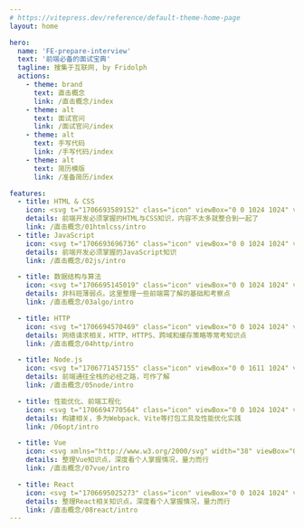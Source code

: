 ```yaml
---
# https://vitepress.dev/reference/default-theme-home-page
layout: home

hero:
  name: 'FE-prepare-interview'
  text: '前端必备的面试宝典'
  tagline: 搜集于互联网, by Fridolph
  actions:
    - theme: brand
      text: 直击概念
      link: /直击概念/index
    - theme: alt
      text: 面试官问
      link: /面试官问/index
    - theme: alt
      text: 手写代码
      link: /手写代码/index
    - theme: alt
      text: 简历模版
      link: /准备简历/index

features:  
  - title: HTML & CSS
    icon: <svg t="1706693589152" class="icon" viewBox="0 0 1024 1024" version="1.1" xmlns="http://www.w3.org/2000/svg" p-id="4248" width="200" height="200"><path d="M89.088 59.392l62.464 803.84c1.024 12.288 9.216 22.528 20.48 25.6L502.784 993.28c6.144 2.048 12.288 2.048 18.432 0l330.752-104.448c11.264-4.096 19.456-14.336 20.48-25.6l62.464-803.84c1.024-17.408-12.288-31.744-29.696-31.744H118.784c-17.408 0-31.744 14.336-29.696 31.744z" fill="#FC490B" p-id="4249"></path><path d="M774.144 309.248h-409.6l12.288 113.664h388.096l-25.6 325.632-227.328 71.68-227.328-71.68-13.312-169.984h118.784v82.944l124.928 33.792 123.904-33.792 10.24-132.096H267.264L241.664 204.8h540.672z" fill="#FFFFFF" p-id="4250"></path></svg>
    details: 前端开发必须掌握的HTML与CSS知识，内容不太多就整合到一起了
    link: /直击概念/01htmlcss/intro
  - title: JavaScript
    icon: <svg t="1706693696736" class="icon" viewBox="0 0 1024 1024" version="1.1" xmlns="http://www.w3.org/2000/svg" p-id="6236" width="200" height="200"><path d="M0 0h1024v1024H0V0z m940.117 779.776c-7.466-46.72-37.888-85.973-128.128-122.581-31.402-14.72-66.304-24.96-76.672-48.64-3.882-14.08-4.48-21.76-1.962-30.08 6.4-27.563 39.04-35.84 64.64-28.16 16.64 5.12 32 17.92 41.642 38.4 44.118-28.843 44.118-28.843 74.88-48-11.52-17.92-17.237-25.643-25.002-33.28-26.88-30.08-62.678-45.44-120.918-44.118l-30.08 3.798c-28.842 7.04-56.32 22.4-72.96 42.88-48.64 55.082-34.602 151.082 24.278 190.762 58.24 43.52 143.402 53.078 154.282 94.08 10.24 49.92-37.12 65.92-83.882 60.16-34.603-7.68-53.76-25.002-74.88-57.002l-78.08 44.842c8.96 20.48 19.2 29.398 34.56 47.318 74.24 74.922 259.84 71.082 293.162-42.838 1.238-3.84 10.24-30.08 3.158-70.4l1.962 2.859z m-383.274-309.12h-95.915c0 82.688-0.384 164.864-0.384 247.68 0 52.565 2.688 100.821-5.888 115.67-14.08 29.397-50.347 25.642-66.816 20.48-16.896-8.363-25.472-19.883-35.413-36.48-2.688-4.48-4.694-8.363-5.419-8.363l-77.867 48c13.014 26.88 32 50.005 56.491 64.725 36.48 21.76 85.504 28.8 136.832 17.28 33.408-9.643 62.208-29.483 77.27-60.203 21.76-39.68 17.151-88.32 16.938-142.762 0.512-87.638 0-175.318 0-263.638l0.17-2.389z" fill="#EA9518" p-id="6237"></path></svg>
    details: 前端开发必须掌握的JavaScript知识
    link: /直击概念/02js/intro

  - title: 数据结构与算法
    icon: <svg t="1706695145019" class="icon" viewBox="0 0 1024 1024" version="1.1" xmlns="http://www.w3.org/2000/svg" p-id="24845" width="200" height="200"><path d="M930.814744 0.001536H93.185256A92.671722 92.671722 0 0 0 0.001536 93.185256v185.855443h1023.996928V93.185256A92.671722 92.671722 0 0 0 930.814744 0.001536zM186.368977 186.368977A47.103859 47.103859 0 0 1 153.601075 106.497217a46.59186 46.59186 0 1 1 33.2799 79.87176z m185.855442 0a46.59186 46.59186 0 0 1-32.767901-79.87176 46.59186 46.59186 0 1 1 32.767901 79.87176z m186.367441 0a46.59186 46.59186 0 0 1-32.767901-79.87176 46.59186 46.59186 0 1 1 32.767901 79.87176zM0.001536 372.224419v558.590325A92.671722 92.671722 0 0 0 93.185256 1023.998464h837.629488A92.671722 92.671722 0 0 0 1023.998464 930.814744V372.224419z m263.16721 336.89499l89.087733 79.359762a29.695911 29.695911 0 0 1-19.96794 51.199846 29.183912 29.183912 0 0 1-19.96794-7.167979l-139.775581-123.391629a14.847955 14.847955 0 0 1 0-22.015934l147.967556-131.583606a30.719908 30.719908 0 0 1 42.495873 2.559993 30.207909 30.207909 0 0 1 0 42.495872l-97.279708 86.527741a14.847955 14.847955 0 0 0-2.559993 22.015934z m248.831254 174.079477a29.695911 29.695911 0 0 1-29.695911 25.087925h-5.119985a30.719908 30.719908 0 0 1-25.087924-34.815895L512 512a29.183912 29.183912 0 0 1 34.303897-24.575926 30.207909 30.207909 0 0 1 25.087925 34.303897z m339.96698-174.079477l-147.967556 131.583605a29.695911 29.695911 0 0 1-19.96794 7.679977 30.207909 30.207909 0 0 1-19.96794-51.199847l97.279708-86.52774a14.847955 14.847955 0 0 0 0-22.015934l-89.087733-79.359762a29.695911 29.695911 0 1 1 39.423882-46.079862l139.775581 123.903629a14.847955 14.847955 0 0 1 0 22.015934z" fill="#2c2c2c" p-id="24846"></path></svg>
    details: 非科班薄弱点。这里整理一些前端需了解的基础和考察点
    link: /直击概念/03algo/intro

  - title: HTTP
    icon: <svg t="1706694570469" class="icon" viewBox="0 0 1024 1024" version="1.1" xmlns="http://www.w3.org/2000/svg" p-id="15957" width="200" height="200"><path d="M985.68448 320.093H511.61748c-105.937-0.116-191.93 85.597-192.023 191.442a191.674 191.674 0 0 0 24.483 93.882L107.04548 199.145C279.68248-24.064 600.79948-65.21 824.24148 107.264a510.79 510.79 0 0 1 161.443 212.83z m0 0" fill="#F44336" p-id="15958"></path><path d="M1023.19948 511.72c-0.232 282.136-229.143 510.79-511.58 511.023a455.82 455.82 0 0 1-63.954-4.259l230.214-410.95a192 192 0 0 0-70.33-261.91 190.208 190.208 0 0 0-95.488-25.554H985.70748a503.901 503.901 0 0 1 37.492 191.65z m0 0" fill="#FFC107" p-id="15959"></path><path d="M677.87948 607.535l-230.214 410.95h-0.419C167.11248 983.132-31.31052 727.621 4.08648 447.766a510.37 510.37 0 0 1 102.96-248.622L344.07748 605.417l1.28 2.14c52.852 91.742 170.147 123.276 261.958 70.47a191.628 191.628 0 0 0 70.563-70.492z m0 0" fill="#4CAF50" p-id="15960"></path><path d="M677.87948 607.535c-52.853 91.74-170.147 123.275-261.958 70.47a191.907 191.907 0 0 1-70.563-70.47l-1.28-2.142a191.535 191.535 0 0 1 73.565-260.864 191.767 191.767 0 0 1 93.975-24.46h0.42a190.138 190.138 0 0 1 95.487 25.554 192 192 0 0 1 70.354 261.912z m0 0" fill="#2196F3" p-id="15961"></path><path d="M510.89748 724.643a211.48 211.48 0 0 1-105.844-28.37 213.876 213.876 0 0 1-78.15-78.103c-58.857-101.841-23.925-232.075 78.01-290.862a213.295 213.295 0 0 1 106.705-28.533c117.714-0.093 213.225 95.162 213.318 212.76a212.876 212.876 0 0 1-28.555 106.635A214.342 214.342 0 0 1 510.89748 724.643z m1.117-383.255a170.403 170.403 0 0 0-85.737 318.045 170.752 170.752 0 0 0 233.1-62.51 170.263 170.263 0 0 0-62.418-232.705 170.752 170.752 0 0 0-84.922-22.83h-0.023z m0 0" fill="#FAFAFA" p-id="15962"></path></svg>
    details: 网络请求相关，HTTP、HTTPS、跨域和缓存策略等常考知识点
    link: /直击概念/04http/intro

  - title: Node.js
    icon: <svg t="1706771457155" class="icon" viewBox="0 0 1611 1024" version="1.1" xmlns="http://www.w3.org/2000/svg" p-id="10252" width="200" height="200"><path d="M1107.167513 0c-8.316751 0-15.593909 7.277157-15.593909 15.593909V301.482234l-64.454822-37.425381a23.598782 23.598782 0 0 0-25.989848 0l-155.939086 90.44467c-8.316751 4.158376-13.514721 13.514721-13.514721 22.871066v181.928934c0 9.356345 5.19797 17.673096 13.514721 22.871066l155.939086 90.44467c8.316751 5.19797 18.71269 5.19797 25.989848 0l155.939086-90.44467c8.316751-4.158376 13.514721-13.514721 13.514721-22.871066V64.454822c0-9.356345-5.19797-17.673096-12.475127-22.871066l-69.652792-39.504568S1109.246701 0 1107.167513 0z m-509.401016 259.898477s-9.356345 1.039594-13.51472 3.118782l-155.939087 90.44467c-8.316751 4.158376-13.514721 13.514721-13.51472 22.871066v181.928934c0 9.356345 5.19797 17.673096 13.51472 22.871066l155.939087 90.44467c8.316751 5.19797 18.71269 5.19797 25.989847 0l155.939087-90.44467c8.316751-4.158376 13.514721-13.514721 13.51472-22.871066V376.332995a27.029442 27.029442 0 0 0-13.51472-22.871066l-155.939087-90.44467s-8.316751-3.118782-13.51472-3.118782z m831.675127 0s-9.356345 1.039594-13.51472 3.118782l-155.939087 90.44467c-8.316751 4.158376-13.514721 13.514721-13.514721 22.871066v181.928934c0 9.356345 5.19797 17.673096 13.514721 22.871066l150.741117 91.484264c8.316751 5.19797 18.71269 5.19797 27.029442 0l73.811167-42.62335c5.19797-3.118782 7.277157-10.395939 4.158376-15.593909 0-2.079188-2.079188-3.118782-4.158376-4.158376l-161.137056-94.603045v-93.563452l77.969543-45.742132 77.969544 45.742132v64.454822c0 8.316751 7.277157 10.395939 12.475127 7.277158 25.989848-15.593909 53.019289-30.148223 79.009137-45.742132 8.316751-4.158376 12.475127-13.514721 12.475126-22.871066v-48.860914a27.029442 27.029442 0 0 0-13.51472-22.871066l-155.939087-90.44467s-8.316751-3.118782-13.51472-3.118782z m-1247.51269 0s-9.356345 1.039594-13.514721 3.118782l-154.899492 91.484264a27.029442 27.029442 0 0 0-13.514721 22.871066v231.829441c0 11.435533 12.475127 18.71269 21.831472 12.475127l68.613198-40.544162c8.316751-4.158376 12.475127-13.514721 12.475127-22.871066V421.035533l77.969543-45.742132 77.969543 45.742132v137.226396c0 9.356345 5.19797 17.673096 12.475127 22.871066l68.613198 40.544162c7.277157 4.158376 15.593909 2.079188 19.752284-5.197969 1.039594-2.079188 2.079188-5.19797 2.079188-7.277158V377.372589a27.029442 27.029442 0 0 0-13.514721-22.871066l-155.939086-90.44467s-8.316751-3.118782-13.514721-3.118782z m831.675127 116.434518l77.969543 45.742132v92.523858l-77.969543 45.742132L935.634518 514.598985v-92.523858l77.969543-45.742132z m415.837563 39.504568l-44.702538 25.989848v51.979696l44.702538 25.989847 44.702538-25.989847v-51.979696L1429.441624 415.837563zM800.48731 623.756345c-5.19797 0-10.395939 1.039594-15.593909 4.158376l-146.582741 84.207106c-9.356345 5.19797-15.593909 15.593909-15.593909 27.029442v168.414213c0 10.395939 6.237563 20.791878 15.593909 27.029442l38.464975 21.831472c18.71269 9.356345 24.950254 9.356345 33.267005 9.356345 27.029442 0 43.662944-16.633503 43.662944-45.742132v-166.335025s-2.079188-4.158376-4.158376-4.158376h-18.71269s-4.158376 2.079188-4.158376 4.158376v166.335025c0 12.475127-13.514721 25.989848-35.346193 14.554315l-40.544162-22.871066s-2.079188-2.079188-2.079188-4.158376V739.151269s0-3.118782 2.079188-4.158376l146.582741-84.207106h4.158376l146.582741 84.207106s2.079188 2.079188 2.079187 4.158376v168.414213s0 3.118782-2.079187 4.158376l-146.582741 84.207106h-4.158376l-37.425381-21.831472h-3.118782c-7.277157 4.158376-14.554315 7.277157-21.831472 10.395939-2.079188 0-6.237563 2.079188 1.039594 6.237564l48.860914 29.108629s10.395939 4.158376 15.593909 4.158376c5.19797 0 10.395939-1.039594 15.593908-4.158376L962.663959 935.634518c9.356345-5.19797 15.593909-15.593909 15.593909-27.029442V740.190863c0-11.435533-6.237563-20.791878-15.593909-27.029442l-146.582741-84.207106s-10.395939-4.158376-15.593908-4.158376z m227.671066 77.969543c-15.593909 0-28.069036 12.475127-28.069036 28.069036s12.475127 28.069036 28.069036 28.069035 28.069036-12.475127 28.069035-28.069035-12.475127-28.069036-28.069035-28.069036z m0 4.158376c13.514721 0 23.91066 10.395939 23.91066 23.91066s-10.395939 23.91066-23.91066 23.91066-23.91066-10.395939-23.91066-23.91066 10.395939-23.91066 23.91066-23.91066z m-10.395939 7.277157v31.187818h6.237563v-12.475127h5.19797s3.118782 0 3.118781 3.118781c0 0 0 8.316751 1.039594 10.395939H1039.593909s-1.039594-5.19797-1.039594-8.316751c0-4.158376 0-7.277157-5.19797-7.277157 2.079188 0 6.237563-2.079188 6.237564-7.277158 0-8.316751-7.277157-8.316751-11.435533-8.316751h-10.395939z m6.237563 5.19797h5.19797s4.158376 0 4.158375 4.158375c0 2.079188 0 5.19797-5.197969 4.158376h-5.19797V717.319797z m-184.008122 25.989848c-41.583756 0-66.53401 17.673096-66.53401 46.781725 0 32.227411 24.950254 40.544162 64.454822 44.702539 47.82132 5.19797 51.979695 11.435533 51.979696 20.791878 0 16.633503-13.514721 22.871066-43.662944 22.871066-38.464975 0-46.781726-9.356345-49.900508-29.10863 0-2.079188-2.079188-3.118782-4.158376-3.118781h-18.71269s-4.158376 2.079188-4.158376 4.158375c0 24.950254 13.514721 54.058883 76.92995 54.058883 46.781726 0 73.811168-18.71269 73.811167-49.900507s-20.791878-40.544162-66.53401-45.742132c-45.742132-6.237563-49.900508-9.356345-49.900508-19.752284 0-9.356345 4.158376-20.791878 37.425381-20.791879 30.148223 0 41.583756 6.237563 45.742132 27.029442 0 2.079188 2.079188 3.118782 4.158376 3.118782h18.71269s2.079188 0 3.118782-1.039594c0 0 1.039594-2.079188 1.039594-3.118782-3.118782-35.346193-25.989848-50.940102-72.771574-50.940101z" p-id="10253" fill="#14831c"></path></svg>
    details: 前端通往全栈的必经之路，可作了解
    link: /直击概念/05node/intro

  - title: 性能优化、前端工程化
    icon: <svg t="1706694770564" class="icon" viewBox="0 0 1024 1024" version="1.1" xmlns="http://www.w3.org/2000/svg" p-id="17934" width="200" height="200"><path d="M882.23288889 749.45422222L526.90488889 950.38577778V793.94133333l221.41155556-121.856 133.91644444 77.36888889z m24.34844444-22.07288889V307.08622222l-129.93422222 75.09333333v270.22222223l129.93422222 74.97955555z m-766.17955555 22.07288889l355.328 201.04533333V793.94133333L274.20444445 672.08533333l-133.80266667 77.36888889zM116.05333333 727.38133333V307.08622222l129.93422222 75.09333333v270.22222223L116.05333333 727.38133333z m15.24622222-447.60177778l364.43022223-206.16533333v151.32444445L262.144 353.39377778l-1.82044445 1.024c0 0.11377778-129.024-74.63822222-129.024-74.63822223z m760.03555556 0L526.90488889 73.728v151.32444445l233.472 128.34133333 1.82044444 1.024 129.13777778-74.63822223z" fill="#8ED6FB" p-id="17935"></path><path d="M495.72977778 758.21511111l-218.45333333-120.14933333V400.15644445l218.45333333 126.17955555v231.87911111z m31.17511111 0l218.45333333-120.03555556V400.15644445l-218.45333333 126.17955555v231.87911111zM291.95377778 372.62222222l219.24977777-120.49066667L730.45333333 372.62222222 511.31733333 499.25688889 291.95377778 372.62222222z" fill="#1C78C0" p-id="17936"></path></svg>
    details: 构建相关，多为Webpack、Vite等打包工具及性能优化实践
    link: /06opt/intro

  - title: Vue
    icon: <svg xmlns="http://www.w3.org/2000/svg" width="38" viewBox="0 0 256 220.8"><path fill="#41B883" d="M204.8 0H256L128 220.8 0 0h97.92L128 51.2 157.44 0h47.36Z"></path><path fill="#41B883" d="m0 0 128 220.8L256 0h-51.2L128 132.48 50.56 0H0Z"></path><path fill="#35495E" d="M50.56 0 128 133.12 204.8 0h-47.36L128 51.2 97.92 0H50.56Z"></path></svg>
    details: 整理Vue知识点，深度看个人掌握情况，量力而行
    link: /直击概念/07vue/intro

  - title: React
    icon: <svg t="1706695025273" class="icon" viewBox="0 0 1024 1024" version="1.1" xmlns="http://www.w3.org/2000/svg" p-id="19045" width="200" height="200"><path d="M854.256 371.344c-16.896-6.544-35.388-12.696-55.012-18.304 5.028-20.036 9.02-39.348 11.868-57.44 16.16-102.476-1.64-174.532-50.108-202.896-14.144-8.28-30.36-12.48-48.188-12.48-42.688 0-94.628 24.188-150.208 69.944-14.04 11.556-28.544 24.712-43.144 39.136-14.616-14.44-29.12-27.6-43.14-39.14-55.584-45.752-107.532-69.936-150.216-69.936-17.828 0-34.04 4.2-48.196 12.48-48.468 28.36-66.26 100.42-50.1 202.888 2.848 18.092 6.84 37.408 11.864 57.448-19.628 5.6-38.12 11.76-55.02 18.308-95.624 37.052-148.292 88.7-148.292 145.432 0 56.724 52.668 108.376 148.296 145.432 16.888 6.544 35.388 12.696 55.016 18.308-5.02 20.004-9.012 39.32-11.864 57.44-16.164 102.476 1.628 174.528 50.1 202.896 14.144 8.28 30.36 12.476 48.188 12.476 42.688 0 94.628-24.18 150.212-69.94 14.036-11.548 28.54-24.708 43.152-39.14 14.6 14.42 29.104 27.576 43.148 39.136 55.58 45.752 107.52 69.944 150.212 69.944 17.828 0 34.04-4.2 48.188-12.48 48.468-28.36 66.26-100.42 50.104-202.896-2.852-18.112-6.844-37.432-11.864-57.44 19.6-5.6 38.096-11.756 55.008-18.304 95.628-37.056 148.292-88.704 148.292-145.432 0-56.736-52.668-108.388-148.296-145.44z m-141.708-251.72c11.112 0 20.88 2.42 29.032 7.188 40.228 23.54 47.988 106.416 20.368 216.572-40.94-9.524-85.272-16.544-131.832-20.872-26.976-38.708-55.14-74.12-83.752-105.3 62.824-62.048 123.308-97.588 166.184-97.588zM349.14 616.448a1265.72 1265.72 0 0 0 31.44 52.192c-32.564-3.96-63.856-9.352-93.12-16.06 8.892-29.032 19.928-59.2 32.84-89.776 9.18 18.116 18.8 36 28.84 53.648z m-61.68-235.468c29.28-6.712 60.568-12.108 93.12-16.06a1263.48 1263.48 0 0 0-31.444 52.188 1265.2 1265.2 0 0 0-28.84 53.644c-12.896-30.564-23.928-60.724-32.832-89.776z m53.528 135.792a1242.72 1242.72 0 0 1 41.8-79.976 1240.016 1240.016 0 0 1 47.456-76.72c29.692-2.188 59.448-3.28 89.216-3.264 30.112 0 60.12 1.1 89.224 3.268a1238.588 1238.588 0 0 1 47.448 76.716 1243.88 1243.88 0 0 1 41.808 79.984 1242.016 1242.016 0 0 1-41.804 79.984 1238.476 1238.476 0 0 1-47.456 76.72c-29.096 2.172-59.108 3.264-89.22 3.264-30.108 0-60.116-1.092-89.212-3.264a1241.064 1241.064 0 0 1-47.452-76.72 1241.584 1241.584 0 0 1-41.808-79.996z m348.792 99.68a1256.72 1256.72 0 0 0 28.84-53.652c12.912 30.58 23.952 60.752 32.848 89.78-29.268 6.708-60.56 12.1-93.128 16.06a1263.92 1263.92 0 0 0 31.44-52.188z m0-199.348a1263.328 1263.328 0 0 0-31.44-52.18c32.56 3.952 63.852 9.352 93.128 16.06-8.908 29.052-19.944 59.216-32.844 89.776a1262.48 1262.48 0 0 0-28.84-53.656z m-110.052-98.168a1226.096 1226.096 0 0 0-60.268-1.508c-19.768 0-40.016 0.508-60.26 1.508 19.676-26.62 39.92-51.384 60.264-73.688 20.348 22.32 40.596 47.076 60.264 73.688z m-282.388-192.12c8.152-4.768 17.92-7.188 29.032-7.188 42.876 0 103.368 35.54 166.188 97.592-28.608 31.176-56.772 66.584-83.748 105.296-46.568 4.328-90.9 11.348-131.832 20.868-27.624-110.16-19.868-193.028 20.36-216.568z m-222.12 389.96c0-47.14 66.92-95.4 174.84-126.216 12.332 40.72 28.508 83.168 48.1 126.22-19.588 43.048-35.764 85.496-48.1 126.216-107.92-30.816-174.84-79.08-174.84-126.216z m251.148 397.152c-11.112 0-20.88-2.416-29.028-7.188-40.232-23.54-47.988-106.412-20.368-216.572 40.948 9.528 85.284 16.548 131.84 20.876 26.968 38.696 55.132 74.108 83.748 105.288-62.824 62.056-123.316 97.6-166.192 97.6z m132.84-199.308c20.24 1 40.484 1.516 60.252 1.516 19.772 0 40.02-0.512 60.264-1.516-19.656 26.6-39.904 51.36-60.26 73.688-20.348-22.316-40.592-47.076-60.26-73.688z m282.368 192.12c-8.152 4.772-17.92 7.188-29.028 7.188-42.876 0-103.36-35.54-166.188-97.596 28.616-31.18 56.78-66.592 83.748-105.288 46.568-4.328 90.904-11.352 131.84-20.88 27.624 110.168 19.864 193.036-20.372 216.576z m47.292-263.744c-12.34-40.74-28.52-83.192-48.108-126.216 19.596-43.064 35.772-85.512 48.104-126.216 107.904 30.816 174.832 79.08 174.832 126.22-0.004 47.128-66.928 95.392-174.828 126.212z" fill="#00BDFF" p-id="19046"></path><path d="M431.344 516.696v0.008c0 48.388 38.7 87.616 86.44 87.616 47.736 0 86.432-39.228 86.432-87.616v-0.028c0-48.388-38.696-87.616-86.436-87.616-47.736 0-86.44 39.228-86.44 87.616v0.02z" fill="#00BDFF" p-id="19047"></path></svg>
    details: 整理React相关知识点，深度看个人掌握情况，量力而行
    link: /直击概念/08react/intro
---
```

